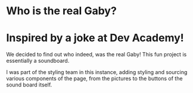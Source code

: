 # Who is the real Gaby?

# Inspired by a joke at Dev Academy!

We decided to find out who indeed, was the real Gaby! This fun project is essentially a soundboard.

I was part of the styling team in this instance, adding styling and sourcing various components of the page, from the pictures to the buttons of the sound board itself.



